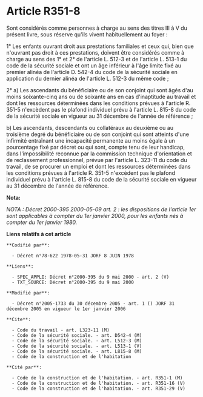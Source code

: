 # Article R351-8

Sont considérés comme personnes à charge au sens des titres III à V du présent livre, sous réserve qu'ils vivent
habituellement au foyer :

1° Les enfants ouvrant droit aux prestations familiales et ceux qui, bien que n'ouvrant pas droit à ces prestations, doivent
être considérés comme à charge au sens des 1° et 2° de l'article L. 512-3 et de l'article L. 513-1 du code de la sécurité
sociale et ont un âge inférieur à l'âge limite fixé au premier alinéa de l'article D. 542-4 du code de la sécurité sociale en
application du dernier alinéa de l'article L. 512-3 du même code ;

2° a) Les ascendants du bénéficiaire ou de son conjoint qui sont âgés d'au moins soixante-cinq ans ou de soixante ans en cas
d'inaptitude au travail et dont les ressources déterminées dans les conditions prévues à l'article R. 351-5 n'excèdent pas le
plafond individuel prévu à l'article L. 815-8 du code de la sécurité sociale en vigueur au 31 décembre de l'année de
référence ;

b) Les ascendants, descendants ou collatéraux au deuxième ou au troisième degré du bénéficiaire ou de son conjoint qui sont
atteints d'une infirmité entraînant une incapacité permanente au moins égale à un pourcentage fixé par décret ou qui sont,
compte tenu de leur handicap, dans l'impossibilité reconnue par la commission technique d'orientation et de reclassement
professionnel, prévue par l'article L. 323-11 du code du travail, de se procurer un emploi et dont les ressources déterminées
dans les conditions prévues à l'article R. 351-5 n'excèdent pas le plafond individuel prévu à l'article L. 815-8 du code de
la sécurité sociale en vigueur au 31 décembre de l'année de référence.

**Nota:**

*NOTA : Décret 2000-395 2000-05-09 art. 2 : les dispositions de l'article 1er sont applicables à compter du 1er janvier 2000,
pour les enfants nés à compter du 1er janvier 1980.*

**Liens relatifs à cet article**

	**Codifié par**:

	  - Décret n°78-622 1978-05-31 JORF 8 JUIN 1978

	**Liens**:

	  - SPEC_APPLI: Décret n°2000-395 du 9 mai 2000 - art. 2 (V)
	  - TXT_SOURCE: Décret n°2000-395 du 9 mai 2000

	**Modifié par**:

	  - Décret n°2005-1733 du 30 décembre 2005 - art. 1 () JORF 31 décembre 2005 en vigueur le 1er janvier 2006

	**Cite**:

	  - Code du travail - art. L323-11 (M)
	  - Code de la sécurité sociale. - art. D542-4 (M)
	  - Code de la sécurité sociale. - art. L512-3 (M)
	  - Code de la sécurité sociale. - art. L513-1 (V)
	  - Code de la sécurité sociale. - art. L815-8 (M)
	  - Code de la construction et de l'habitation

	**Cité par**:

	  - Code de la construction et de l'habitation. - art. R351-1 (M)
	  - Code de la construction et de l'habitation. - art. R351-16 (V)
	  - Code de la construction et de l'habitation. - art. R351-29 (V)

